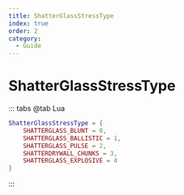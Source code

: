 ```yaml
---
title: ShatterGlassStressType
index: true
order: 2
category:
  - Guide
---
```


# ShatterGlassStressType
::: tabs
@tab Lua
```lua
ShatterGlassStressType = {
    SHATTERGLASS_BLUNT = 0,
    SHATTERGLASS_BALLISTIC = 1,
    SHATTERGLASS_PULSE = 2,
    SHATTERDRYWALL_CHUNKS = 3,
    SHATTERGLASS_EXPLOSIVE = 4
}
```
:::